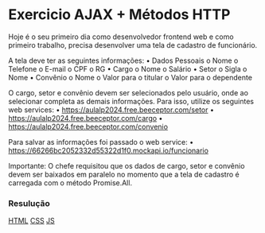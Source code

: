 # Exercicio AJAX + Métodos HTTP

Hoje é o seu primeiro dia como desenvolvedor frontend web e como primeiro
trabalho, precisa desenvolver uma tela de cadastro de funcionário.

A tela deve ter as seguintes informações:
    • Dados Pessoais
        o Nome
        o Telefone
        o E-mail
        o CPF
        o RG
    • Cargo
        o Nome
        o Salário
    • Setor
        o Sigla
        o Nome
    • Convênio
        o Nome
        o Valor para o titular
        o Valor para o dependente

O cargo, setor e convênio devem ser selecionados pelo usuário, onde ao selecionar completa as demais informações. Para isso, utilize os seguintes web services:
    • https://aulalp2024.free.beeceptor.com/setor
    • https://aulalp2024.free.beeceptor.com/cargo
    • https://aulalp2024.free.beeceptor.com/convenio

Para salvar as informações foi passado o web service:
    • https://66266bc2052332d55322d1f0.mockapi.io/funcionario

Importante: O chefe requisitou que os dados de cargo, setor e convênio devem ser baixados em paralelo no momento que a tela de cadastro é carregada com o método Promise.All.

### Resulução
[HTML](https://github.com/thaisconto/Curso-ADS/tree/main/JavaScript_Web/Listas/Lista9/exercicio.html)
[CSS](https://github.com/thaisconto/Curso-ADS/tree/main/JavaScript_Web/Listas/Lista9/exercicio.css)
[JS](https://github.com/thaisconto/Curso-ADS/tree/main/JavaScript_Web/Listas/Lista9/exercicio.js)